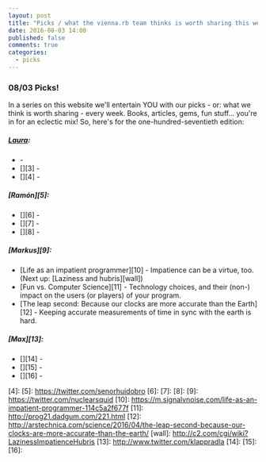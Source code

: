 ```yaml
---
layout: post
title: "Picks / what the vienna.rb team thinks is worth sharing this week"
date: 2016-08-03 14:00
published: false
comments: true
categories:
  - picks
---
```


### 08/03 Picks!

In a series on this website we'll entertain YOU with our picks - or: what we think is worth sharing - every week.
Books, articles, gems, fun stuff... you're in for an eclectic mix! So, here's for the one-hundred-seventieth edition:

##### [Laura][1]:
- [][2] - 
- [][3] - 
- [][4] - 

##### [Ramón][5]:
- [][6] - 
- [][7] - 
- [][8] - 

##### [Markus][9]:
- [Life as an impatient programmer][10] - Impatience can be a virtue, too. (Next up: [Laziness and hubris][wall])
- [Fun vs. Computer Science][11] - Technology choices, and their (non-) impact on the users (or players) of your program.
- [The leap second: Because our clocks are more accurate than the Earth][12] - Keeping accurate measurements of time in sync with the earth is hard.

##### [Max][13]:
- [][14] - 
- [][15] - 
- [][16] - 

[1]: http://www.twitter.com/alicetragedy
[2]: 
[3]: 
[4]: 
[5]: https://twitter.com/senorhuidobro
[6]:
[7]:
[8]:
[9]: https://twitter.com/nuclearsquid
[10]: https://m.signalvnoise.com/life-as-an-impatient-programmer-114c5a2f677f
[11]: http://prog21.dadgum.com/221.html
[12]: http://arstechnica.com/science/2016/04/the-leap-second-because-our-clocks-are-more-accurate-than-the-earth/
[wall]: http://c2.com/cgi/wiki?LazinessImpatienceHubris
[13]: http://www.twitter.com/klappradla
[14]: 
[15]: 
[16]: 


